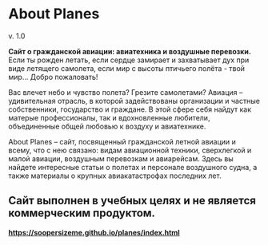 # **About Planes**

v. 1.0

**Сайт о гражданской авиации: авиатехника и воздушные перевозки.**
Если ты рожден летать, если сердце замирает и захватывает дух при виде летящего самолета,
если мир с высоты птичьего полёта - твой мир...  Добро пожаловать!

Вас влечет небо и чувство полета? Грезите самолетами? Авиация – удивительная отрасль, в которой задействованы организации и частные собственники, государство и граждане. В этой сфере себя найдут как матерые профессионалы, так и вдохновленные любители, объединенные общей любовью к воздуху и авиатехнике.

About Planes – сайт, посвященный гражданской летной авиации и всему, что с нею связано: видам авиационной техники, сверхлегкой и малой авиации, воздушным перевозкам и авиарейсам. Здесь вы найдете интересные статьи о полетах и персонале воздушного судна, а также материалы о крупных авиакатастрофах последних лет.

## **Сайт выполнен в учебных целях и не является коммерческим продуктом.**

**https://soopersizeme.github.io/planes/index.html**